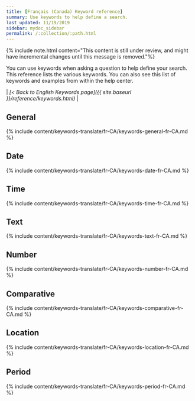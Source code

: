 ```yaml
---
title: [Français (Canada) Keyword reference]
summary: Use keywords to help define a search.
last_updated: 11/19/2019
sidebar: mydoc_sidebar
permalink: /:collection/:path.html
---
```

{% include note.html content="This content is still under review, and might have incremental changes until this message is removed."%}

You can use keywords when asking a question to help define your search. This
reference lists the various keywords. You can also see this list of keywords and
examples from within the help center.

| _[< Back to English Keywords page]({{ site.baseurl }}/reference/keywords.html)_ |

## General

{% include content/keywords-translate/fr-CA/keywords-general-fr-CA.md %}

## Date

{% include content/keywords-translate/fr-CA/keywords-date-fr-CA.md %}

## Time

{% include content/keywords-translate/fr-CA/keywords-time-fr-CA.md %}

## Text

{% include content/keywords-translate/fr-CA/keywords-text-fr-CA.md %}

## Number

{% include content/keywords-translate/fr-CA/keywords-number-fr-CA.md %}

## Comparative

{% include content/keywords-translate/fr-CA/keywords-comparative-fr-CA.md %}

## Location

{% include content/keywords-translate/fr-CA/keywords-location-fr-CA.md %}

## Period

{% include content/keywords-translate/fr-CA/keywords-period-fr-CA.md %}
